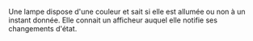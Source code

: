 Une lampe  dispose d'une couleur et sait si elle est allumée ou non à un instant donnée. Elle connait un afficheur auquel elle notifie ses changements d'état. 